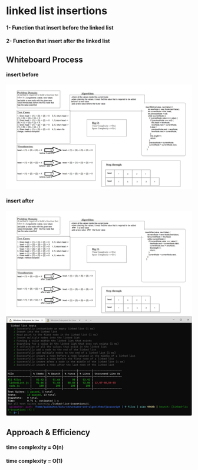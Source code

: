 # linked list insertions
#### 1- Function that insert before the linked list
#### 2- Function that insert after the linked list
## Whiteboard Process
#### insert before
![insertbefore](./code_06/insertBefore.jpg)
#### insert after
![insertafter](./code_06/insertAfter.jpg)
![testdone](./code_06/testsdone.jpg)
## Approach & Efficiency
#### time complexity = O(n)
#### time complexity = O(1)
